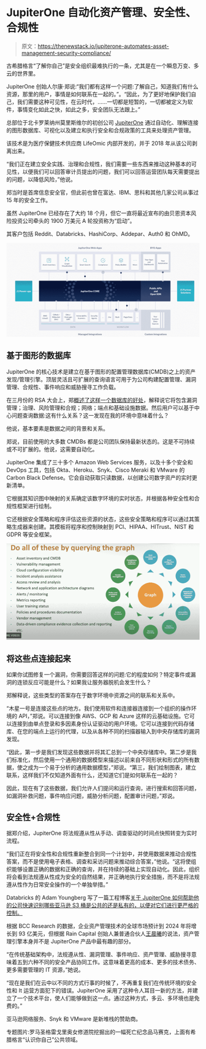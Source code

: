# JupiterOne 自动化资产管理、安全性、合规性

> 原文：<https://thenewstack.io/jupiterone-automates-asset-management-security-compliance/>

古希腊格言“了解你自己”是安全组织最难执行的一条，尤其是在一个瞬息万变、多云的世界里。

JupiterOne 创始人尔康·郑说:“我们都有这样一个问题:了解自己，知道我们有什么资源，那里的用户，事情是如何联系在一起的。”。“因此，为了更好地保护我们自己，我们需要这种可见性，在云时代，……一切都是短暂的，一切都被定义为软件，事情变化如此之快，如此之多，安全团队无法跟上。”

总部位于北卡罗莱纳州莫里斯维尔的初创公司 [JupiterOne](https://jupiterone.com/) 通过自动化、理解连接的图形数据库、可视化以及建立和执行安全和合规政策的工具来处理资产管理。

该技术是为医疗保健技术供应商 LifeOmic 内部开发的，并于 2018 年从该公司剥离出来。

“我们正在建立安全实践、治理和合规性，我们需要一些东西来推动这种基本的可见性，以便我们可以回答审计员提出的问题，我们可以回答运营团队每天需要提出的问题，以降低风险，”他说。

郑当时是首席信息安全官，但此前也曾在富达、IBM、思科和其他几家公司从事过 15 年的安全工作。

虽然 JupiterOne 已经存在了大约 18 个月，但它一直将最近宣布的由贝恩资本风险投资公司牵头的 1900 万美元 A 轮投资称为“启动”。

其客户包括 Reddit、Databricks、HashiCorp、Addepar、Auth0 和 OhMD。

![](img/8cbc9668d74bda72849636ce15e49f8a.png)

## 基于图形的数据库

JupiterOne 的核心技术是建立在基于图形的配置管理数据库(CMDB)之上的资产发现/管理引擎。顶层灵活且可扩展的查询语言可用于为公司构建配置管理、漏洞管理、合规性、事件响应和威胁搜寻工作负载。

在三月份的 RSA 大会上，郑[概述了这样一个数据库的好处](https://jupiterone.com/blog/jupiterone-reddit-at-rsa/)，解释说它将包含漏洞管理；治理、风险管理和合规；网络；端点和基础设施数据。然后用户可以基于中心问题查询数据:这有什么关系？这一发现在我的环境中意味着什么？

他说，基本要素是数据之间的背景和关系。

郑说，目前使用的大多数 CMDBs 都是公司团队保持最新状态的。这是不可持续或不可扩展的。他说，这需要自动化。

JupiterOne 集成了三十多个 Amazon Web Services 服务，以及十多个安全和 DevOps 工具，包括 Okta、Heroku、Snyk、Cisco Meraki 和 VMware 的 Carbon Black Defense。它会自动获取只读数据，以创建公司数字资产的实时更新清单。

它根据其知识图中映射的关系确定该数字环境的实时状态，并根据各种安全性和合规性框架进行绘制。

它还根据安全策略和程序评估这些资源的状态，这些安全策略和程序可以通过其策略生成器来创建。其模板将程序和控制映射到 PCI、HIPAA、HITrust、NIST 和 GDPR 等安全框架。

![](img/2ec503d17308f526c0fb0dbf84ccc010.png)

## 将这些点连接起来

如果你试图修复一个漏洞，你需要回答这样的问题:它的程度如何？特定事件或漏洞的连锁反应可能是什么？如果我让服务器脱机会发生什么？

郑解释说，这些类型的答案存在于数字环境中资源之间的联系和关系中。

“木星一号是连接这些点的地方。我们使用软件和连接器连接到一个组织的操作环境的 API，”郑说。可以连接到像 AWS、GCP 和 Azure 这样的云基础设施。它可以连接到由单点登录和多因素身份认证驱动的用户环境。它可以连接到代码存储库、在您的端点上运行的代理，以及从各种不同的扫描器输入到中央存储库的漏洞发现。

“因此，第一步是我们发现这些数据并将其汇总到一个中央存储库中。第二步是我们标准化，然后使用一个通用的数据模型来描述以前来自不同形状和形式的所有数据，使之成为一个易于分析的通用数据模型，”郑说。“第三，我们绘制图表，建立联系，这样我们不仅知道外面有什么，还知道它们是如何联系在一起的？

因此，现在有了这些数据，我们允许人们提问和运行查询，进行搜索和回答问题，如漏洞补救问题，事件响应问题，威胁分析问题，配置审计问题，”郑说。

## 安全性+合规性

据郑介绍，JupiterOne 将法规遵从性从手动、调查驱动的时间点快照转变为实时流程。

“我们正在将安全性和合规性重新整合到同一个计划中，并使用数据来推动合规性答案，而不是使用电子表格、调查和采访问题来推动综合答案，”他说。“这将使组织能够设置正确的数据和正确的查询，并在持续的基础上实现自动化。因此，组织将会看到法规遵从性成为安全的自然结果，并正确地执行安全措施，而不是将法规遵从性作为日常安全操作的一个单独举措。”

Databricks 的 Adam Youngberg 写了一篇工程博客[关于 JupiterOne 如何帮助他的公司快速识别哪些亚马逊 S3 桶是公共的还是私有的，以便对它们进行更严格的控制。](https://databricks.com/blog/2020/07/16/bucket-brigade-securing-public-s3-buckets.html)

根据 BCC Research 的数据，企业资产管理技术的全球市场预计到 2024 年将增长到 93 亿美元，但根据 Rain Capital 创始人兼普通合伙人[王晨曦](https://www.linkedin.com/in/chenxiwang88/)的说法，资产管理引擎本身并不是 JupiterOne 产品中最有趣的部分。

“在传统基础架构中，法规遵从性、漏洞管理、事件响应、资产管理、威胁搜寻意味着五到六种不同的安全产品协同工作。这意味着更高的成本、更多的技术债务、更多需要管理的 IT 资源，”她说。

“现在是我们在云中以不同的方式行事的时候了，不再重复我们在传统环境的安全性和 It 运营方面犯下的错误。JupiterOne 采用了这种令人耳目一新的方法，并建立了一个技术平台，使人们能够做到这一点。通过这种方式，多云、多环境也是免费的。”

亚马逊网络服务、Snyk 和 VMware 是新堆栈的赞助商。

专题图片:罗马圣格雷戈里奥女修道院挖掘出的一幅死亡纪念品马赛克，上面有希腊格言“认识你自己”公共领域。

<svg xmlns:xlink="http://www.w3.org/1999/xlink" viewBox="0 0 68 31" version="1.1"><title>Group</title> <desc>Created with Sketch.</desc></svg>
